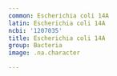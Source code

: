 ```yaml
---
common: Escherichia coli 14A
latin: Escherichia coli 14A
ncbi: '1207035'
title: Escherichia coli 14A
group: Bacteria
image: .na.character

---
```

